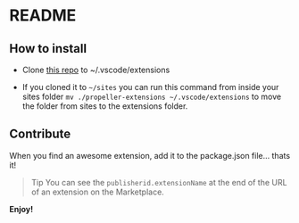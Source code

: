 # README
## How to install

* Clone [this repo](https://github.com/mikerudge/propeller-extensions) to ~/.vscode/extensions

* If you cloned it to `~/sites` you can run this command from inside your sites folder `mv ./propeller-extensions ~/.vscode/extensions` to move the folder from sites to the extensions folder. 

## Contribute 
When you find an awesome extension, add it to the package.json file… thats it!

> Tip You can see the `publisherid.extensionName` at the end of the URL of an extension on the Marketplace.

**Enjoy!**
